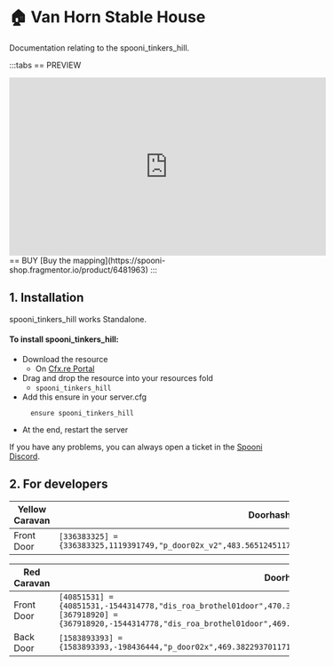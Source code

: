 # 🏠 Van Horn Stable House
Documentation relating to the spooni_tinkers_hill.

:::tabs
== PREVIEW
<iframe width="570" height="321" src="https://dunb17ur4ymx4.cloudfront.net/packages/images/5a07236f4235d5131ce819ac1123fe8577ba84a3.png" frameborder="0" allow="accelerometer; autoplay; clipboard-write; encrypted-media; gyroscope; picture-in-picture; web-share" allowfullscreen></iframe>
== BUY
[Buy the mapping](https://spooni-shop.fragmentor.io/product/6481963)
:::

## 1. Installation
spooni_tinkers_hill works Standalone.  

#### To install spooni_tinkers_hill:
- Download the resource
  - On [Cfx.re Portal](https://portal.cfx.re/)
- Drag and drop the resource into your resources fold
  - `spooni_tinkers_hill`
- Add this ensure in your server.cfg
  ```
    ensure spooni_tinkers_hill
  ```
- At the end, restart the server

If you have any problems, you can always open a ticket in the [Spooni Discord](https://discord.gg/spooni).

## 2. For developers
| Yellow Caravan            | Doorhashes
|---------------------------|----------------------------------------------------------------------------------|
| Front Door                | `[336383325] = {336383325,1119391749,"p_door02x_v2",483.56512451171875,-282.50531005859375,144.22947692871094}`

| Red Caravan               | Doorhashes
|---------------------------|----------------------------------------------------------------------------------|
| Front Door                | `[40851531] = {40851531,-1544314778,"dis_roa_brothel01door",470.3999938964844,-282.1499938964844,144.18572998046875}`<br> `[367918920] = {367918920,-1544314778,"dis_roa_brothel01door",469.5,-281.6700134277344,144.18572998046875}`
| Back Door                 | `[1583893393] = {1583893393,-198436444,"p_door02x",469.3822937011719,-288.12689208984375,143.67564392089844}`
